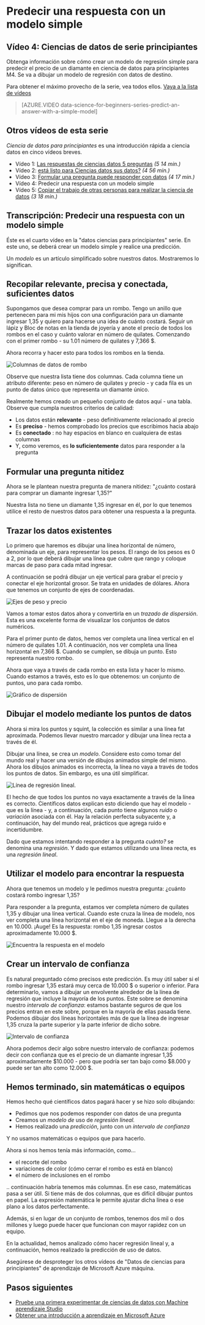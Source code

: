 <properties
   pageTitle="Predecir una respuesta con un modelo simple - modelo de regresión | Microsoft Azure"
   description="Cómo crear un modelo de regresión simple para predecir un precio en ciencia de datos para principiantes M4. Incluye una regresión lineal con datos de destino."                                  
   keywords="crear un modelo, modelo simple, la predicción de precio, modelo de regresión simple"
   services="machine-learning"
   documentationCenter="na"
   authors="cjgronlund"
   manager="jhubbard"
   editor="cjgronlund"/>

<tags
   ms.service="machine-learning"
   ms.devlang="na"
   ms.topic="article"
   ms.tgt_pltfrm="na"
   ms.workload="na"
   ms.date="10/20/2016"
   ms.author="cgronlun;garye"/>

# <a name="predict-an-answer-with-a-simple-model"></a>Predecir una respuesta con un modelo simple

## <a name="video-4-data-science-for-beginners-series"></a>Vídeo 4: Ciencias de datos de serie principiantes

Obtenga información sobre cómo crear un modelo de regresión simple para predecir el precio de un diamante en ciencia de datos para principiantes M4. Se va a dibujar un modelo de regresión con datos de destino.

Para obtener el máximo provecho de la serie, vea todos ellos. [Vaya a la lista de vídeos](#other-videos-in-this-series)

> [AZURE.VIDEO data-science-for-beginners-series-predict-an-answer-with-a-simple-model]

## <a name="other-videos-in-this-series"></a>Otros vídeos de esta serie

*Ciencia de datos para principiantes* es una introducción rápida a ciencia datos en cinco vídeos breves.

  * Vídeo 1: [Las respuestas de ciencias datos 5 preguntas](machine-learning-data-science-for-beginners-the-5-questions-data-science-answers.md) *(5 14 min.)*
  * Vídeo 2: [está listo para Ciencias datos sus datos?](machine-learning-data-science-for-beginners-is-your-data-ready-for-data-science.md) *(4 56 min.)*
  * Vídeo 3: [Formular una pregunta puede responder con datos](machine-learning-data-science-for-beginners-ask-a-question-you-can-answer-with-data.md) *(4 17 min.)*
  * Vídeo 4: Predecir una respuesta con un modelo simple
  * Vídeo 5: [Copiar el trabajo de otras personas para realizar la ciencia de datos](machine-learning-data-science-for-beginners-copy-other-peoples-work-to-do-data-science.md) *(3 18 min.)*

## <a name="transcript-predict-an-answer-with-a-simple-model"></a>Transcripción: Predecir una respuesta con un modelo simple

Éste es el cuarto vídeo en la "datos ciencias para principiantes" serie. En este uno, se deberá crear un modelo simple y realice una predicción.

Un *modelo* es un artículo simplificado sobre nuestros datos. Mostraremos lo significan.

## <a name="collect-relevant-accurate-connected-enough-data"></a>Recopilar relevante, precisa y conectada, suficientes datos

Supongamos que desea comprar para un rombo. Tengo un anillo que pertenecen para mi mis hijos con una configuración para un diamante ingresar 1,35 y quiero para hacerse una idea de cuánto costará. Seguir un lápiz y Bloc de notas en la tienda de joyería y anote el precio de todos los rombos en el caso y cuánto valorar en número de quilates. Comenzando con el primer rombo - su 1.01 número de quilates y 7,366 $.

Ahora recorra y hacer esto para todos los rombos en la tienda.

![Columnas de datos de rombo](./media/machine-learning-data-science-for-beginners-predict-an-answer-with-a-simple-model/diamond-data.png)

Observe que nuestra lista tiene dos columnas. Cada columna tiene un atributo diferente: peso en número de quilates y precio - y cada fila es un punto de datos único que representa un diamante único.

Realmente hemos creado un pequeño conjunto de datos aquí - una tabla. Observe que cumpla nuestros criterios de calidad:

* Los datos están **relevante** - peso definitivamente relacionado al precio
* Es **preciso** - hemos comprobado los precios que escribimos hacia abajo
* Es **conectado** : no hay espacios en blanco en cualquiera de estas columnas
* Y, como veremos, es **lo suficientemente** datos para responder a la pregunta

## <a name="ask-a-sharp-question"></a>Formular una pregunta nitidez

Ahora se le plantean nuestra pregunta de manera nitidez: "¿cuánto costará para comprar un diamante ingresar 1,35?"

Nuestra lista no tiene un diamante 1,35 ingresar en él, por lo que tenemos utilice el resto de nuestros datos para obtener una respuesta a la pregunta.

## <a name="plot-the-existing-data"></a>Trazar los datos existentes

Lo primero que haremos es dibujar una línea horizontal de número, denominada un eje, para representar los pesos. El rango de los pesos es 0 a 2, por lo que deberá dibujar una línea que cubre que rango y coloque marcas de paso para cada mitad ingresar.

A continuación se podrá dibujar un eje vertical para grabar el precio y conectar el eje horizontal grosor. Se trata en unidades de dólares. Ahora que tenemos un conjunto de ejes de coordenadas.

![Ejes de peso y precio](./media/machine-learning-data-science-for-beginners-predict-an-answer-with-a-simple-model/weight-and-price-axes.png)

Vamos a tomar estos datos ahora y convertirla en un *trazado de dispersión*. Esta es una excelente forma de visualizar los conjuntos de datos numéricos.

Para el primer punto de datos, hemos ver completa una línea vertical en el número de quilates 1.01. A continuación, nos ver completa una línea horizontal en 7,366 $. Cuando se cumplen, se dibuja un punto. Esto representa nuestro rombo.

Ahora que vaya a través de cada rombo en esta lista y hacer lo mismo. Cuando estamos a través, esto es lo que obtenemos: un conjunto de puntos, uno para cada rombo.

![Gráfico de dispersión](./media/machine-learning-data-science-for-beginners-predict-an-answer-with-a-simple-model/scatter-plot.png)

## <a name="draw-the-model-through-the-data-points"></a>Dibujar el modelo mediante los puntos de datos

Ahora si mira los puntos y squint, la colección es similar a una línea fat aproximada. Podemos llevar nuestro marcador y dibujar una línea recta a través de él.

Dibujar una línea, se crea un *modelo*. Considere esto como tomar del mundo real y hacer una versión de dibujos animados simple del mismo. Ahora los dibujos animados es incorrecta, la línea no vaya a través de todos los puntos de datos. Sin embargo, es una útil simplificar.

![Línea de regresión lineal.](./media/machine-learning-data-science-for-beginners-predict-an-answer-with-a-simple-model/linear-regression-line.png)

El hecho de que todos los puntos no vaya exactamente a través de la línea es correcto. Científicos datos explican esto diciendo que hay el modelo - que es la línea - y, a continuación, cada punto tiene algunos *ruido* o *variación* asociada con él. Hay la relación perfecta subyacente y, a continuación, hay del mundo real, prácticos que agrega ruido e incertidumbre.

Dado que estamos intentando responder a la pregunta *cuánto?* se denomina una *regresión*. Y dado que estamos utilizando una línea recta, es una *regresión lineal*.

## <a name="use-the-model-to-find-the-answer"></a>Utilizar el modelo para encontrar la respuesta

Ahora que tenemos un modelo y le pedimos nuestra pregunta: ¿cuánto costará rombo ingresar 1,35?

Para responder a la pregunta, estamos ver completa número de quilates 1,35 y dibujar una línea vertical. Cuando este cruza la línea de modelo, nos ver completa una línea horizontal en el eje de moneda. Llegue a la derecha en 10.000. ¡Auge! Es la respuesta: rombo 1,35 ingresar costos aproximadamente 10.000 $.

![Encuentra la respuesta en el modelo](./media/machine-learning-data-science-for-beginners-predict-an-answer-with-a-simple-model/find-the-answer.png)

## <a name="create-a-confidence-interval"></a>Crear un intervalo de confianza

Es natural preguntado cómo precisos este predicción. Es muy útil saber si el rombo ingresar 1,35 estará muy cerca de 10.000 $ o superior o inferior. Para determinarlo, vamos a dibujar un envolvente alrededor de la línea de regresión que incluye la mayoría de los puntos. Este sobre se denomina nuestro *intervalo de confianza*: estamos bastante seguros de que los precios entran en este sobre, porque en la mayoría de ellas pasada tiene. Podemos dibujar dos líneas horizontales más de que la línea de ingresar 1,35 cruza la parte superior y la parte inferior de dicho sobre.

![Intervalo de confianza](./media/machine-learning-data-science-for-beginners-predict-an-answer-with-a-simple-model/confidence-interval.png)

Ahora podemos decir algo sobre nuestro intervalo de confianza: podemos decir con confianza que es el precio de un diamante ingresar 1,35 aproximadamente $10.000 - pero que podría ser tan bajo como $8.000 y puede ser tan alto como 12.000 $.

## <a name="were-done-with-no-math-or-computers"></a>Hemos terminado, sin matemáticas o equipos

Hemos hecho qué científicos datos pagará hacer y se hizo solo dibujando:

* Pedimos que nos podemos responder con datos de una pregunta
* Creamos un *modelo de* uso de *regresión lineal.*
* Hemos realizado una *predicción*, junto con un *intervalo de confianza*

Y no usamos matemáticas o equipos que para hacerlo.

Ahora si nos hemos tenía más información, como...

* el recorte del rombo
* variaciones de color (cómo cerrar el rombo es está en blanco)
* el número de inclusiones en el rombo

.. continuación habría tenemos más columnas. En ese caso, matemáticas pasa a ser útil. Si tiene más de dos columnas, que es difícil dibujar puntos en papel. La expresión matemática le permite ajustar dicha línea o ese plano a los datos perfectamente.

Además, si en lugar de un conjunto de rombos, tenemos dos mil o dos millones y luego puede hacer que funcionan con mayor rapidez con un equipo.

En la actualidad, hemos analizado cómo hacer regresión lineal y, a continuación, hemos realizado la predicción de uso de datos.

Asegúrese de desproteger los otros vídeos de "Datos de ciencias para principiantes" de aprendizaje de Microsoft Azure máquina.



## <a name="next-steps"></a>Pasos siguientes

  * [Pruebe una primera experimentar de ciencias de datos con Machine aprendizaje Studio](machine-learning-create-experiment.md)
  * [Obtener una introducción a aprendizaje en Microsoft Azure](machine-learning-what-is-machine-learning.md)

